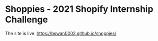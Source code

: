 # Shoppies - 2021 Shopify Internship Challenge

The site is live: https://bswan0002.github.io/shoppies/
